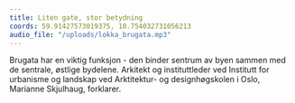```yaml
---
title: Liten gate, stor betydning
coords: 59.91427573019375, 10.754032731056213
audio_file: "/uploads/lokka_brugata.mp3"
---
```

  
Brugata har en viktig funksjon - den binder sentrum av byen sammen
med de sentrale, østlige bydelene. Arkitekt og instituttleder ved Institutt for
urbanisme og landskap ved Arktitektur- og designhøgskolen i Oslo, Marianne Skjulhaug,
forklarer.